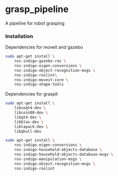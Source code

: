 # grasp_pipeline
A pipeline for robot grasping



### Installation

Dependencies for moveit and gazebo

```bash
sudo apt-get install \
    ros-indigo-gazebo-ros \
    ros-indigo-eigen-conversions \
    ros-indigo-object-recognition-msgs \
    ros-indigo-roslint\
    ros-indigo-moveit-core \
    ros-indigo-shape-tools
```

Dependencies for graspit

```bash
sudo apt-get install \
    libsoqt4-dev \
    libcoin80-dev \
    libqt4-dev \
    libblas-dev \
    liblapack-dev \
    libqhull-dev

sudo apt-get install \
    ros-indigo-eigen-conversions \
    ros-indigo-household-objects-database \
    ros-indigo-household-objects-database-msgs \
    ros-indigo-manipulation-msgs \
    ros-indigo-object-recognition-msgs \
    ros-indigo-roslint
```


